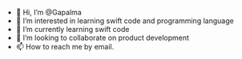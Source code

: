 - 👋 Hi, I’m @Gapalma
- 👀 I’m interested in learning swift code and programming language
- 🌱 I’m currently learning swift code
- 💞️ I’m looking to collaborate on product development
- 📫 How to reach me by email.

<!---
Gapalma/Gapalma is a ✨ special ✨ repository because its `README.md` (this file) appears on your GitHub profile.
You can click the Preview link to take a look at your changes.
--->
